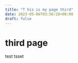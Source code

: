 ```yaml
---
title: "T his is my page third"
date: 2023-05-06T03:56:28+08:00
draft: false
---
```


# third page

test tsset
